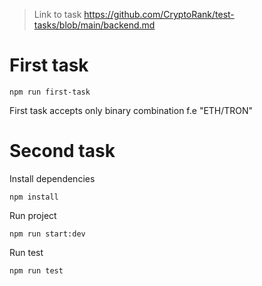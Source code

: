 > Link to task https://github.com/CryptoRank/test-tasks/blob/main/backend.md

# First task
```
npm run first-task
```
First task accepts only binary combination f.e "ETH/TRON"

# Second task

Install dependencies 
```
npm install
```

Run project 
```
npm run start:dev
```
Run test
```
npm run test
```